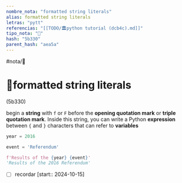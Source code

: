 ```yaml
---
nombre_nota: "formatted string literals"
alias: formatted string literals
letras: "pytt"
referencias: "[[TODO/🏛️python tutorial (dcb4c).md]]"
tipo_nota: "📑"
hash: "5b330"
parent_hash: "aea5a"
---
```


#nota/📑

# 📑formatted string literals
<div class="hash">(5b330)</div>


begin a __string__ with `f` or `F` before the __opening quotation mark__ or __triple quotation mark__. Inside this string, you can write a Python __expression__ between `{` and `}` characters that can refer to __variables__

```python
year = 2016

event = 'Referendum'

f'Results of the {year} {event}'
'Results of the 2016 Referendum'
```


- [ ] recordar  [start:: 2024-10-15]
